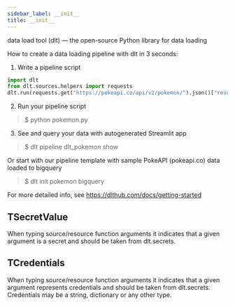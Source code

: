 ```yaml
---
sidebar_label: __init__
title: __init__
---
```


data load tool (dlt) — the open-source Python library for data loading

How to create a data loading pipeline with dlt in 3 seconds:

1. Write a pipeline script
```py
import dlt
from dlt.sources.helpers import requests
dlt.run(requests.get("https://pokeapi.co/api/v2/pokemon/").json()["results"], destination="duckdb", table_name="pokemon")
```

2. Run your pipeline script
  > $ python pokemon.py

3. See and query your data with autogenerated Streamlit app
  > $ dlt pipeline dlt_pokemon show

Or start with our pipeline template with sample PokeAPI (pokeapi.co) data loaded to bigquery

  > $ dlt init pokemon bigquery

For more detailed info, see https://dlthub.com/docs/getting-started

## TSecretValue

When typing source/resource function arguments it indicates that a given argument is a secret and should be taken from dlt.secrets.

## TCredentials

When typing source/resource function arguments it indicates that a given argument represents credentials and should be taken from dlt.secrets. Credentials may be a string, dictionary or any other type.

